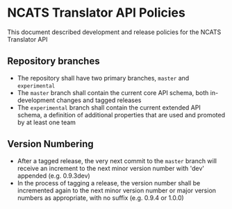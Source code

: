 # NCATS Translator API Policies

This document described development and release policies for the NCATS Translator API

## Repository branches
- The repository shall have two primary branches, `master` and `experimental`
- The `master` branch shall contain the current core API schema, both in-development changes and tagged releases
- The `experimental` branch shall contain the current extended API schema, a definition of additional properties that are used and promoted by at least one team

## Version Numbering
- After a tagged release, the very next commit to the `master` branch will receive an increment to the next minor version number with 'dev' appended
  (e.g. 0.9.3dev)
- In the process of tagging a release, the version number shall be incremented again to the next minor version number or major version numbers as appropriate,
  with no suffix (e.g. 0.9.4 or 1.0.0)




